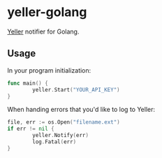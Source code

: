 # yeller-golang

[Yeller](http://yellerapp.com) notifier for Golang.

## Usage

In your program initialization:

```go
func main() {
        yeller.Start("YOUR_API_KEY")
}
```

When handing errors that you'd like to log to Yeller:

```go
file, err := os.Open("filename.ext")
if err != nil {
        yeller.Notify(err)
        log.Fatal(err)
}
```
